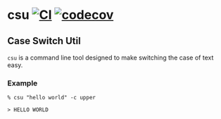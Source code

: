 # csu [![CI](https://github.com/cl0wng1rl/csu/actions/workflows/ci.yml/badge.svg)](https://github.com/cl0wng1rl/csu/actions/workflows/ci.yml) [![codecov](https://codecov.io/github/cl0wng1rl/csu/branch/main/graph/badge.svg?token=RfkXLINOJV)](https://codecov.io/github/cl0wng1rl/csu)

## Case Switch Util

`csu` is a command line tool designed to make switching the case of text easy.

### Example

`% csu "hello world" -c upper`

`> HELLO WORLD`
